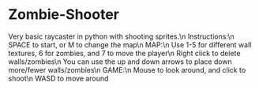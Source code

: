 # Zombie-Shooter
Very basic raycaster in python with shooting sprites.\n
Instructions:\n
SPACE to start, or M to change the map\n
MAP:\n
Use 1-5 for different wall textures, 6 for zombies, and 7 to move the player\n
Right click to delete walls/zombies\n
You can use the up and down arrows to place down more/fewer walls/zombies\n
GAME:\n
Mouse to look around, and click to shoot\n
WASD to move around

